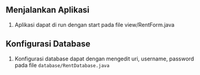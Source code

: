 ## Menjalankan Aplikasi
1. Aplikasi dapat di run dengan start pada file view/RentForm.java

## Konfigurasi Database
1. Konfigurasi database dapat dengan mengedit uri, username, password pada file `database/RentDatabase.java`
